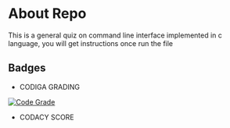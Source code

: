 # About Repo

This is a general quiz on command line interface implemented in c language, you will get instructions once run the file

## Badges
-  CODIGA GRADING

  [![Code Grade](https://api.codiga.io/project/32230/status/svg)](https://app.codiga.io/public/project/32230/M1_Ipl_data_viewer/dashboard)
   
-  CODACY SCORE
